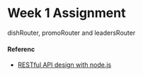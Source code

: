 # Week 1 Assignment

dishRouter, promoRouter and leadersRouter


#### Referenc
- [RESTful API design with node.js](https://hackernoon.com/restful-api-design-with-node-js-26ccf66eab09)
